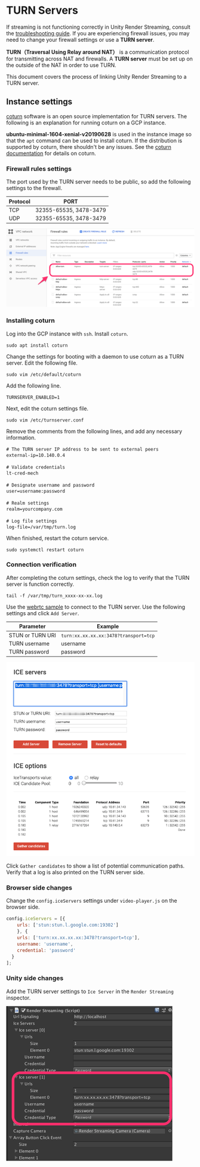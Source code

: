 # TURN Servers

If streaming is not functioning correctly in Unity Render Streaming, consult the [troubleshooting guide](faq.md).
If you are experiencing firewall issues, you may need to change your firewall settings or use a **TURN server**.

**TURN（Traversal Using Relay around NAT）** is a communication protocol for transmitting across NAT and firewalls. A **TURN server** must be set up on the outside of the NAT in order to use TURN.

This document covers the process of linking Unity Render Streaming to a TURN server.

## Instance settings

[coturn](https://github.com/coturn/coturn) software is an open source implementation for TURN servers. 
The following is an explanation for running coturn on a GCP instance.

**ubuntu-minimal-1604-xenial-v20190628** is used in the instance image so that the `apt` command can be used to install coturn. If the distribution is supported by coturn, there shouldn't be any issues. See the [coturn documentation](https://github.com/coturn/coturn) for details on coturn.

### Firewall rules settings

The port used by the TURN server needs to be public, so add the following settings to the firewall.

| Protocol | PORT                   |
| -------- | ---------------------- |
| TCP      | 32355-65535, 3478-3479 |
| UDP      | 32355-65535, 3478-3479 |

![TURN firewall rules](images/turn-firewall-rules.png)

### Installing coturn

Log into the GCP instance with `ssh`. 
Install `coturn`.

```shell
sudo apt install coturn
```

Change the settings for booting with a daemon to use coturn as a TURN server. 
Edit the following file. 

```shell
sudo vim /etc/default/coturn
```

Add the following line.

```
TURNSERVER_ENABLED=1
```

Next, edit the coturn settings file.

```shell
sudo vim /etc/turnserver.conf
```

Remove the comments from the following lines, and add any necessary information.

```shell
# The TURN server IP address to be sent to external peers
external-ip=10.140.0.4

# Validate credentials
lt-cred-mech

# Designate username and password
user=username:password

# Realm settings
realm=yourcompany.com

# Log file settings
log-file=/var/tmp/turn.log
```

When finished, restart the coturn service. 

```shell
sudo systemctl restart coturn
```

### Connection verification

After completing the coturn settings, check the log to verify that the TURN server is function correctly.

```
tail -f /var/tmp/turn_xxxx-xx-xx.log
```

Use the [webrtc sample](https://webrtc.github.io/samples/src/content/peerconnection/trickle-ice/) to connect to the TURN server. Use the following settings and click `Add Server`.

| Parameter        | Example                               |
| ---------------- | ------------------------------------- |
| STUN or TURN URI | `turn:xx.xx.xx.xx:3478?transport=tcp` |
| TURN username    | username                              |
| TURN password    | password                              |

![TURN connection testing](images/turn-connection-testing.png)

Click `Gather candidates` to show a list of potential communication paths. Verify that a log is also printed on the TURN server side. 

### Browser side changes

Change the `config.iceServers` settings under `video-player.js` on the browser side.

```javascript
config.iceServers = [{
  	urls: ['stun:stun.l.google.com:19302']
	}, {
    urls: ['turn:xx.xx.xx.xx:3478?transport=tcp'], 
   	username: 'username', 
   	credential: 'password'
  }
];
```

### Unity side changes 

Add the TURN server settings to `Ice Server` in the `Render Streaming` inspector.

![TURN Render Streaming inspector](images/turn-renderstreaming-inspector.png)
